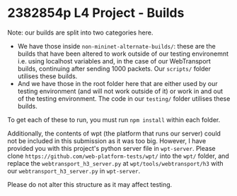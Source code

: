 # 2382854p L4 Project - Builds

Note: our builds are split into two categories here. 
* We have those inside `non-mininet-alternate-builds/`: these are the builds that have been altered to work outside of our testing environemnt i.e. using localhost variables and, in the case of our WebTransport builds, continuing after sending 1000 packets. Our `scripts/` folder utilises these builds.
* And we have those in the root folder here that are either used by our testing environment (and will not work outside of it) or work in and out of the testing environment. The code in our `testing/` folder utilises these builds. 

To get each of these to run, you must run `npm install` within each folder. 

Additionally, the contents of wpt (the platform that runs our server) could not be included in this submission as it was too big. However, I have provided you with this project's python server file in  `wpt-server`. Please clone `https://github.com/web-platform-tests/wpt/` into the `wpt/` folder, and replace the `webtransport_h3_server.py` at `wpt/tools/webtransport/h3` with our `webtransport_h3_server.py` in `wpt-server`. 

Please do not alter this structure as it may affect testing.